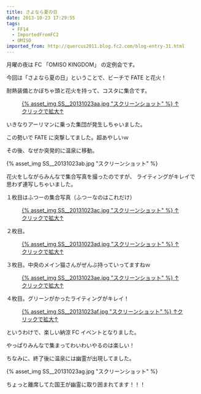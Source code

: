 ```yaml
---
title: さよなら夏の日
date: 2013-10-23 17:29:55
tags:
  - FF14
  - ImportedFromFC2
  - OMISO
imported_from: http://quercus2011.blog.fc2.com/blog-entry-31.html
---
```

月曜の夜は FC 「OMISO KINGDOM」 の定例会です。

今回は「さよなら夏の日」ということで、ビーチで FATE と花火！



耐熱装備とかぼちゃ頭と花火を持って、コスタに集合です。


<figure class="thumbnail"><a href="{% asset_path SS__20131023aa0.jpg %}">
{% asset_img SS__20131023aa.jpg "スクリーンショット" %}
↑クリックで拡大↑
</a></figure>

いきなりアーリマンに乗った集団が発生しちゃいました。

この勢いで FATE に突撃してました。超あやしいｗ



その後、なぜか突発的に温泉に移動。

{% asset_img SS__20131023ab.jpg "スクリーンショット" %}


花火をしながらみんなで集合写真を撮ったのですが、
ライティングがキレイで思わず連写しちゃいました。


１枚目はふつーの集合写真（ふつーなのはこれだけ）

<figure class="thumbnail"><a href="{% asset_path SS__20131023ac0.jpg %}">
{% asset_img SS__20131023ac.jpg "スクリーンショット" %}
↑クリックで拡大↑
</a></figure>



２枚目。

<figure class="thumbnail"><a href="{% asset_path SS__20131023ad0.jpg %}">
{% asset_img SS__20131023ad.jpg "スクリーンショット" %}
↑クリックで拡大↑
</a></figure>



３枚目。中央のメイン猫さんがぜんぶ持っていってますねｗ

<figure class="thumbnail"><a href="{% asset_path SS__20131023ae0.jpg %}">
{% asset_img SS__20131023ae.jpg "スクリーンショット" %}
↑クリックで拡大↑
</a></figure>



４枚目。グリーンがかったライティングがキレイ！

<figure class="thumbnail"><a href="{% asset_path SS__20131023af0.jpg %}">
{% asset_img SS__20131023af.jpg "スクリーンショット" %}
↑クリックで拡大↑
</a></figure>



というわけで、楽しい納涼 FC イベントとなりました。

やっぱりみんなで集まってわいわいやるのは楽しい！



ちなみに、終了後に温泉には幽霊が出現してました。

{% asset_img SS__20131023ag.jpg "スクリーンショット" %}

ちょっと離席してた国王が幽霊に取り囲まれてます！！！
